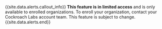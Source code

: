 {{site.data.alerts.callout_info}}
**This feature is in limited access** and is only available to enrolled organizations. To enroll your organization, contact your Cockroach Labs account team. This feature is subject to change.
{{site.data.alerts.end}}
